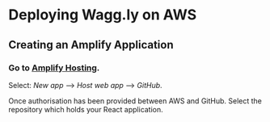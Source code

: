 # Deploying Wagg.ly on AWS

## Creating an Amplify Application

### Go to [Amplify Hosting](https://eu-west-2.console.aws.amazon.com/amplify/).

Select: 
    *New app* --> *Host web app* --> *GitHub*.

Once authorisation has been provided between AWS and GitHub. Select the repository which holds your React application.